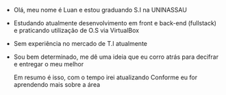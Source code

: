 - Olá, meu nome é Luan e estou graduando S.I na UNINASSAU
- Estudando atualmente desenvolvimento em front e back-end (fullstack)
e praticando utilização de O.S via VirtualBox
- Sem experiência no mercado de T.I atualmente
- Sou bem determinado, me dê uma ideia que eu corro atrás para decifrar
e entregar o meu melhor

  Em resumo é isso, com o tempo irei atualizando
  Conforme eu for aprendendo mais sobre a área
